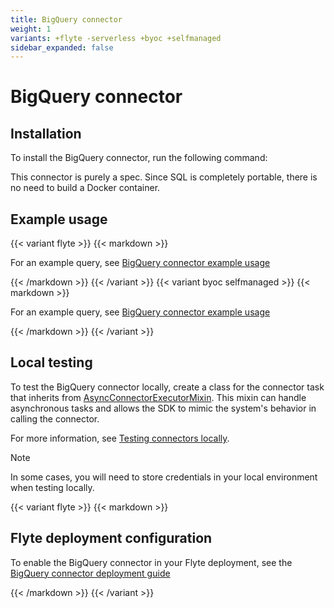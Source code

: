 ```yaml
---
title: BigQuery connector
weight: 1
variants: +flyte -serverless +byoc +selfmanaged
sidebar_expanded: false
---
```


# BigQuery connector

## Installation

To install the BigQuery connector, run the following command:

This connector is purely a spec. Since SQL is completely portable, there is no need to build a Docker container.

## Example usage

{{< variant flyte >}}
{{< markdown >}}

For an example query, see [BigQuery connector example usage](./bigquery-connector-example-usage)

{{< /markdown >}}
{{< /variant >}}
{{< variant byoc selfmanaged >}}
{{< markdown >}}

For an example query, see [BigQuery connector example usage](./bigquery-connector-example-usage-union)

{{< /markdown >}}
{{< /variant >}}

## Local testing

To test the BigQuery connector locally, create a class for the connector task that inherits from
[AsyncConnectorExecutorMixin](https://github.com/flyteorg/flytekit/blob/1bc8302bb7a6cf4c7048a7f93627ee25fc6b88c4/flytekit/extend/backend/base_connector.py#L354).
This mixin can handle asynchronous tasks and allows the SDK to mimic the system's behavior in calling the connector.

For more information, see [Testing connectors locally](../#testing-your-connector-locally).

> [!NOTE]
> In some cases, you will need to store credentials in your local environment when testing locally.

{{< variant flyte >}}
{{< markdown >}}

## Flyte deployment configuration

To enable the BigQuery connector in your Flyte deployment, see the [BigQuery connector deployment guide](../../../deployment/flyte-connectors/bigquery)

{{< /markdown >}}
{{< /variant >}}

